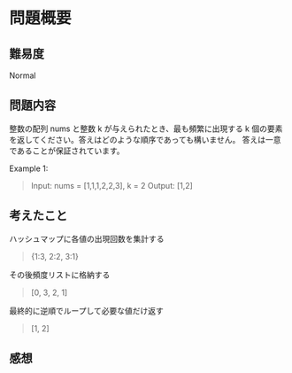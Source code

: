 # 問題概要

## 難易度

Normal

## 問題内容

整数の配列 nums と整数 k が与えられたとき、最も頻繁に出現する k 個の要素を返してください。答えはどのような順序であっても構いません。
答えは一意であることが保証されています。

Example 1:

> Input: nums = [1,1,1,2,2,3], k = 2
> Output: [1,2]

## 考えたこと

ハッシュマップに各値の出現回数を集計する
> {1:3, 2:2, 3:1}

その後頻度リストに格納する
> [0, 3, 2, 1]

最終的に逆順でループして必要な値だけ返す
> [1, 2]

## 感想

